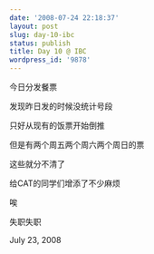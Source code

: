 ```yaml
---
date: '2008-07-24 22:18:37'
layout: post
slug: day-10-ibc
status: publish
title: Day 10 @ IBC
wordpress_id: '9878'
---
```


今日分发餐票

发现昨日发的时候没统计号段

只好从现有的饭票开始倒推

但是有两个周五两个周六两个周日的票

这些就分不清了

给CAT的同学们增添了不少麻烦

唉

失职失职

July 23, 2008
